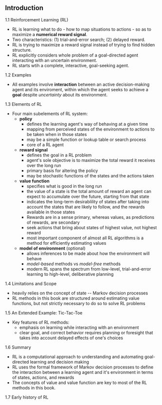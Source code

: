 ## Introduction

1.1 Reinforcement Learning (RL)

  * RL is learning what to do - how to map situations to actions - so as to maximize a **numerical reward signal**.
  * Two characteristics: (1) trial-and-error search; (2) delayed reward.
  * RL is trying to maximize a reward signal instead of trying to find hidden structure.
  * RL explicitly considers whole problem of a goal-directed agent interacting with an uncertain environment.
  * RL starts wtih a complete, interactive, goal-seeking agent.
  
1.2 Examples
  * All examples involve **interaction** between an active decision-making agent and its enviroment, within which the agent seeks to achieve a **goal** despite *uncertainty* about its environment.
  
1.3 Elements of RL
  * Four main subelements of RL system:
    * **policy** 
      * defines the learning agent's way of behaving at a given time 
      * mapping from perceived states of the environment to actions to be taken when in those states
      * may be a simple function or lookup table or search process
      * core of a RL agent
    * **reward signal**
      * defines the goal in a RL problem
      * agent's sole objective is to maximize the total reward it receives over the long run
      * primary basis for altering the policy
      * may be stochastic functions of the states and the actions taken
    * **value function**
      * specifies what is good in the long run
      * the value of a state is the total amount of reward an agent can expect to accumulate over the future, starting from that state
      * indicates the long-term desirablility of states after taking into account the states that are likely to follow, and the rewards available in those states
      * Rewards are in a sense primary, whereas values, as predictions of rewards, are secondary
      * seek actions that bring about states of highest value, not highest reward
      * most important component of almost all RL algorithms is a method for efficiently estimating values
    * **model of environment** (optional)
      * allows inferences to be made about how the environment will behave
      * *model-based* methods vs *model-free* methods
      * modern RL spans the spectrum from low-level, trial-and-error learning to high-level, deliberative planning
      
1.4 Limitations and Scope
  * heavily relies on the concept of state -- Markov decision processes
  * RL methods in this book are structured around estimating value functions, but not strictly necessary to do so to solve RL problems
  
1.5 An Extended Example: Tic-Tac-Toe
  * Key features of RL methods:
    * emphasis on learning while interacting with an environment
    * clear goal, and correct behavior requires planning or foresight that takes into account delayed effects of one's choices
    
1.6 Summary
  * RL is a computational approach to understanding and automating goal-directed learning and decision making
  * RL uses the formal framework of Markov decision processes to define the interaction between a learning agent and it's environment in terms of states, actions, and rewards
  * The concepts of value and value function are key to most of the RL methods in this book.
  
1.7 Early history of RL
  
